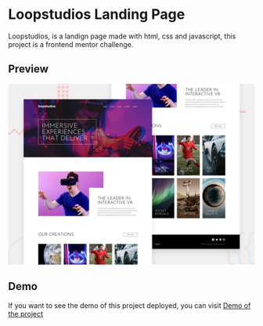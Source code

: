 # Loopstudios Landing Page

Loopstudios, is a landign page made with html, css and javascript, this project is a frontend mentor challenge.

## Preview

![](/desktop-preview.jpg)

## Demo 

If you want to see the demo of this project deployed, you can visit [Demo of the project](https://lt-loopstudios.netlify.app/)

